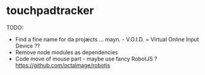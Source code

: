 # touchpadtracker

TODO:
* Find a fine name for da projæcts ... mayn. - V.O.I.D. = Virtual Online Input Device ??
* Remove node modules as dependencies
* Code move of mouse part - maybe use fancy RobotJS ? https://github.com/octalmage/robotjs  
